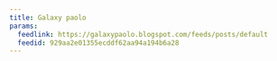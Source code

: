 ```yaml
---
title: Galaxy paolo
params:
  feedlink: https://galaxypaolo.blogspot.com/feeds/posts/default
  feedid: 929aa2e01355ecddf62aa94a194b6a28
---
```

